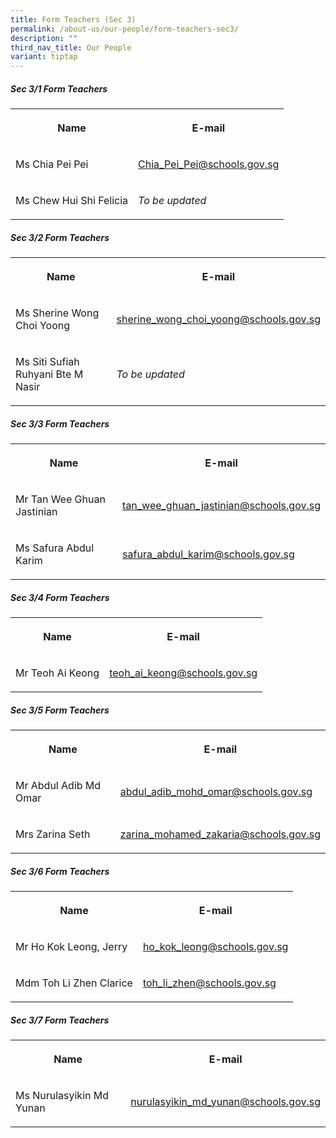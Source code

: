 ```yaml
---
title: Form Teachers (Sec 3)
permalink: /about-us/our-people/form-teachers-sec3/
description: ""
third_nav_title: Our People
variant: tiptap
---
```

<h5>Sec 3/1 Form Teachers</h5>
<table style="minWidth: 50px">
<colgroup>
<col>
<col>
</colgroup>
<tbody>
<tr>
<th rowspan="1" colspan="1">
<p>Name</p>
</th>
<th rowspan="1" colspan="1">
<p>E-mail</p>
</th>
</tr>
<tr>
<td rowspan="1" colspan="1">
<p>Ms Chia Pei Pei</p>
</td>
<td rowspan="1" colspan="1">
<p><a href="mailto:Chia_Pei_Pei@schools.gov.sg" rel="noopener noreferrer nofollow" target="_blank">Chia_Pei_Pei@schools.gov.sg</a>
</p>
</td>
</tr>
<tr>
<td rowspan="1" colspan="1">
<p>Ms Chew Hui Shi Felicia</p>
</td>
<td rowspan="1" colspan="1">
<p><em>To be updated</em>
</p>
</td>
</tr>
</tbody>
</table>
<h5>Sec 3/2 Form Teachers</h5>
<table style="minWidth: 50px">
<colgroup>
<col>
<col>
</colgroup>
<tbody>
<tr>
<th rowspan="1" colspan="1">
<p>Name</p>
</th>
<th rowspan="1" colspan="1">
<p>E-mail</p>
</th>
</tr>
<tr>
<td rowspan="1" colspan="1">
<p>Ms Sherine Wong Choi Yoong</p>
</td>
<td rowspan="1" colspan="1">
<p><a href="mailto:sherine_wong_choi_yoong@schools.gov.sg" rel="noopener noreferrer nofollow" target="_blank">sherine_wong_choi_yoong@schools.gov.sg</a>
</p>
</td>
</tr>
<tr>
<td rowspan="1" colspan="1">
<p>Ms Siti Sufiah Ruhyani Bte M Nasir</p>
</td>
<td rowspan="1" colspan="1">
<p><em>To be updated</em>
</p>
</td>
</tr>
</tbody>
</table>
<h5>Sec 3/3 Form Teachers</h5>
<table style="minWidth: 50px">
<colgroup>
<col>
<col>
</colgroup>
<tbody>
<tr>
<th rowspan="1" colspan="1">
<p>Name</p>
</th>
<th rowspan="1" colspan="1">
<p>E-mail</p>
</th>
</tr>
<tr>
<td rowspan="1" colspan="1">
<p>Mr Tan Wee Ghuan Jastinian</p>
</td>
<td rowspan="1" colspan="1">
<p><a href="mailto:tan_wee_ghuan_jastinian@schools.gov.sg" rel="noopener noreferrer nofollow" target="_blank">tan_wee_ghuan_jastinian@schools.gov.sg</a>
</p>
</td>
</tr>
<tr>
<td rowspan="1" colspan="1">
<p>Ms Safura Abdul Karim</p>
</td>
<td rowspan="1" colspan="1">
<p><a href="mailto:safura_abdul_karim@schools.gov.sg" rel="noopener noreferrer nofollow" target="_blank">safura_abdul_karim@schools.gov.sg</a>
</p>
</td>
</tr>
</tbody>
</table>
<h5>Sec 3/4 Form Teachers</h5>
<table style="minWidth: 50px">
<colgroup>
<col>
<col>
</colgroup>
<tbody>
<tr>
<th rowspan="1" colspan="1">
<p>Name</p>
</th>
<th rowspan="1" colspan="1">
<p>E-mail</p>
</th>
</tr>
<tr>
<td rowspan="1" colspan="1">
<p>Mr Teoh Ai Keong</p>
</td>
<td rowspan="1" colspan="1">
<p><a href="mailto:teoh_ai_keong@schools.gov.sg" rel="noopener noreferrer nofollow" target="_blank">teoh_ai_keong@schools.gov.sg</a>
</p>
</td>
</tr>
</tbody>
</table>
<h5>Sec 3/5 Form Teachers</h5>
<table style="minWidth: 50px">
<colgroup>
<col>
<col>
</colgroup>
<tbody>
<tr>
<th rowspan="1" colspan="1">
<p>Name</p>
</th>
<th rowspan="1" colspan="1">
<p>E-mail</p>
</th>
</tr>
<tr>
<td rowspan="1" colspan="1">
<p>Mr Abdul Adib Md Omar</p>
</td>
<td rowspan="1" colspan="1">
<p><a href="mailto:abdul_adib_mohd_omar@schools.gov.sg" rel="noopener noreferrer nofollow" target="_blank">abdul_adib_mohd_omar@schools.gov.sg</a>
</p>
</td>
</tr>
<tr>
<td rowspan="1" colspan="1">
<p>Mrs Zarina Seth</p>
</td>
<td rowspan="1" colspan="1">
<p><a href="mailto:zarina_mohamed_zakaria@schools.gov.sg" rel="noopener noreferrer nofollow" target="_blank">zarina_mohamed_zakaria@schools.gov.sg</a>
</p>
</td>
</tr>
</tbody>
</table>
<h5>Sec 3/6 Form Teachers</h5>
<table style="minWidth: 50px">
<colgroup>
<col>
<col>
</colgroup>
<tbody>
<tr>
<th rowspan="1" colspan="1">
<p>Name</p>
</th>
<th rowspan="1" colspan="1">
<p>E-mail</p>
</th>
</tr>
<tr>
<td rowspan="1" colspan="1">
<p>Mr Ho Kok Leong, Jerry</p>
</td>
<td rowspan="1" colspan="1">
<p><a href="mailto:ho_kok_leong@schools.gov.sg" rel="noopener noreferrer nofollow" target="_blank">ho_kok_leong@schools.gov.sg</a>
</p>
</td>
</tr>
<tr>
<td rowspan="1" colspan="1">
<p>Mdm Toh Li Zhen Clarice</p>
</td>
<td rowspan="1" colspan="1">
<p><a href="mailto:toh_li_zhen@schools.gov.sg" rel="noopener noreferrer nofollow" target="_blank">toh_li_zhen@schools.gov.sg</a>
</p>
</td>
</tr>
</tbody>
</table>
<h5>Sec 3/7 Form Teachers</h5>
<table style="minWidth: 50px">
<colgroup>
<col>
<col>
</colgroup>
<tbody>
<tr>
<th rowspan="1" colspan="1">
<p>Name</p>
</th>
<th rowspan="1" colspan="1">
<p>E-mail</p>
</th>
</tr>
<tr>
<td rowspan="1" colspan="1">
<p>Ms Nurulasyikin Md Yunan</p>
</td>
<td rowspan="1" colspan="1">
<p><a href="mailto:nurulasyikin_md_yunan@schools.gov.sg" rel="noopener noreferrer nofollow" target="_blank">nurulasyikin_md_yunan@schools.gov.sg</a>
</p>
</td>
</tr>
</tbody>
</table>
<p></p>
